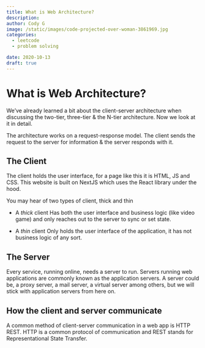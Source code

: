 ```yaml
---
title: What is Web Architecture?
description:
author: Cody G
image: /static/images/code-projected-over-woman-3861969.jpg
categories:
  - leetcode
  - problem solving

date: 2020-10-13
draft: true
---
```


# What is Web Architecture?

We’ve already learned a bit about the client-server architecture when discussing the two-tier, three-tier & the N-tier architecture. Now we look at it in detail.

The architecture works on a request-response model. The client sends the request to the server for information & the server responds with it.

## The Client

The client holds the user interface, for a page like this it is HTML, JS and CSS. This website is built on NextJS which uses the React library under the hood.

You may hear of two types of client, thick and thin

- A _thick_ client
  Has both the user interface and business logic (like video game) and only reaches out to the server to sync or set state.

- A _thin_ client
  Only holds the user interface of the application, it has not business logic of any sort.

## The Server

Every service, running online, needs a server to run. Servers running web applications are commonly known as the application servers.
A server could be, a proxy server, a mail server, a virtual server among others, but we will stick with application servers from here on.

## How the client and server communicate

A common method of client-server communication in a web app is HTTP REST.
HTTP is a common protocol of communication and REST stands for Representational State Transfer.
